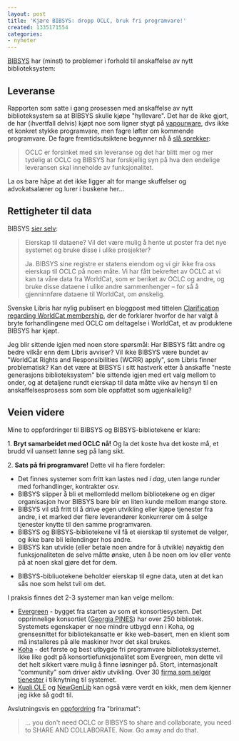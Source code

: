 ```yaml
---
layout: post
title: 'Kjære BIBSYS: dropp OCLC, bruk fri programvare!'
created: 1335171554
categories:
- nyheter
---
```

<p><a href="http://bibsys.no/norsk/">BIBSYS</a> har (minst) to problemer i forhold til anskaffelse av nytt biblioteksystem:</p>

<h2>Leveranse</h2>

<p>Rapporten som satte i gang prosessen med anskaffelse av nytt biblioteksystem sa at BIBSYS skulle kjøpe "hyllevare". Det har de ikke gjort, de har (ihvertfall delvis) kjøpt noe som ligner stygt på <a href="http://en.wikipedia.org/wiki/Vaporware">vapourware</a>, dvs ikke et konkret stykke programvare, men fagre løfter om kommende programvare. De fagre fremtidsutsiktene begynner nå å <a href="http://www.bibsys.no/norsk/nyheter/readMore.php?id=263">slå sprekker</a>:</p>

<blockquote><p>OCLC er forsinket med sin leveranse og det har blitt mer og mer tydelig at OCLC og BIBSYS har forskjellig syn på hva den endelige leveransen skal inneholde av funksjonalitet.</p></blockquote>

<p>La os bare håpe at det ikke ligger alt for mange skuffelser og advokatsalærer og lurer i buskene her...</p>

<h2>Rettigheter til data</h2>

<p>BIBSYS <a href="http://bibsys.no/norsk/hva_skjer/nytt_system/spm_svar.php">sier selv</a>:</p>

<blockquote><p>Eierskap til dataene? Vil det være mulig å hente ut poster fra det nye systemet og bruke disse i ulike prosjekter?</p><p>Ja. BIBSYS sine registre er statens eiendom og vi gir ikke fra oss eierskap til OCLC på noen måte. Vi har fått bekreftet av OCLC at vi kan ta våre data fra WorldCat, som er beriket av OCLC og andre, og bruke disse dataene i ulike andre sammenhenger – for så å gjenninnføre dataene til WorldCat, om ønskelig.</p></blockquote>

<p>Svenske Libris har nylig publisert en bloggpost med tittelen <a href="http://librisbloggen.kb.se/2012/04/19/clarification-regarding-worldcat-membership-2/">Clarification regarding WorldCat membership</a>, der de forklarer hvorfor de har valgt å bryte forhandlingene med OCLC om deltagelse i WorldCat, et av produktene BIBSYS har kjøpt.</p>

<p>Jeg blir sittende igjen med noen store spørsmål: Har BIBSYS fått andre og bedre vilkår enn dem Libris avviser? Vil ikke BIBSYS være bundet av "WorldCat Rights and Responsibilities (WCRR) apply", som Libris finner problematisk? Kan det være at BIBSYS i sitt hastverk etter å anskaffe "neste generasjons biblioteksystem" ble sittende igjen med ert valg mellom to onder, og at detaljene rundt eierskap til data måtte vike av hensyn til en anskaffelsesprosess som som ble oppfattet som ugjenkallelig?</p>

<h2>Veien videre</h2>

<p>Mine to oppfordringer til BIBSYS og BIBSYS-bibliotekene er klare: 

<p>1. <strong>Bryt samarbeidet med OCLC nå!</strong> Og la det koste hva det koste må, et brudd vil uansett lønne seg på lang sikt.</p>

<p>2. <strong>Sats på fri programvare!</strong> Dette vil ha flere fordeler:</p>

<ul>
<li>Det finnes systemer som fritt kan lastes ned <em>i dag</em>, uten lange runder med forhandlinger, kontrakter osv.</li>
<li>BIBSYS slipper å bli et mellomledd mellom bibliotekene og en diger organisasjon hvor BIBSYS bare blir en liten kunde mellom mange store.</li>
<li>BIBSYS vil stå fritt til å drive egen utvikling eller kjøpe tjenester fra andre, i et marked der flere leverandører konkurrerer om å selge tjenester knytte til den samme programvaren.</li>
<li>BIBSYS og BIBSYS-bibliotekene vil få et eierskap til systemet de velger, og ikke bare bli leilendinger hos andre.</li>
<li>BIBSYS kan utvikle (eller betale noen andre for å utvikle) nøyaktig den funksjonaliteten de selve måtte ønske, uten å be noen om lov eller vente på at noen skal gjøre det for dem.</p>
<li>BIBSYS-bibliuotekene beholder eierskap til egne data, uten at det kan sås noe som helst tvil om det.</p>
</ul>

<p>I praksis finnes det 2-3 systemer man kan velge mellom:</p>

<ul>
<li><a href="http://evergreen-ils.org/">Evergreen</a> - bygget fra starten av som et konsortiesystem. Det opprinnelige konsortiet (<a href="http://www.georgialibraries.org/public/pines.php">Georgia PINES</a>) har over 250 bibliotek. Systemets egenskaper er noe mindre utbygd enn i Koha, og grensesnittet for bibliotekansatte er ikke web-basert, men en klient som må installeres på alle maskiner hvor det skal brukes.</li>
<li><a href="http://koha-community.org/">Koha</a> - det første og best utbygde fri programvare biblioteksystemet. Ikke like godt på konsortiefunksjonalitet som Evergreen, men dette vil det helt sikkert være mulig å finne løsninger på. Stort, internasjonalt "community" som driver aktiv utvikling. Over 30 <a href="http://koha-community.org/support/paid-support/">firma som selger tjenester</a> i tilknytning til systemet.</li>
<li><a href="http://kuali.org/OLE">Kuali OLE</a> og <a href="http://www.verussolutions.biz/web/">NewGenLib</a> kan også være verdt en kikk, men dem kjenner jeg ikke så godt til.</li>
</ul>

<p>Avslutningsvis en <a href="http://brinxmat.posterous.com/oclcbibsys-what-the-world-doesnt-know">oppfordring</a> fra "brinxmat":<p>

<blockquote><p>... you don't need OCLC or BIBSYS to share and collaborate, you need to SHARE AND COLLABORATE. Now. Go away and do that.</p></blockquote>
